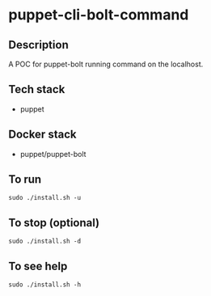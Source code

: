 # puppet-cli-bolt-command

## Description
A POC for puppet-bolt running command
on the localhost.

## Tech stack
- puppet

## Docker stack
- puppet/puppet-bolt

## To run
`sudo ./install.sh -u`

## To stop (optional)
`sudo ./install.sh -d`

## To see help
`sudo ./install.sh -h`
